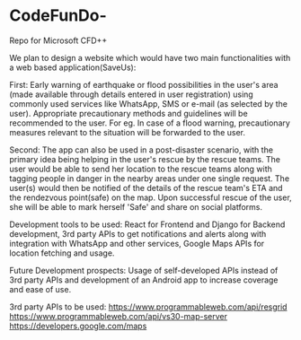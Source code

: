 # CodeFunDo-
Repo for Microsoft CFD++

We plan to design a website which would have two main functionalities with a web based application(SaveUs):


First: Early warning of earthquake or flood possibilities in the user's area (made available through details entered
       in user registration) using commonly used services like WhatsApp, SMS or e-mail (as selected by the user).
       Appropriate precautionary methods and guidelines will be recommended to the user. For eg. In case of a flood warning, 
       precautionary measures relevant to the situation will be forwarded to the user.
       
Second: The app can also be used in a post-disaster scenario, with the primary idea being helping in the user's rescue by 
        the rescue teams. The user would be able to send her location to the rescue teams along with tagging people in danger 
        in the nearby areas under one single request. The user(s) would then be notified of the details of the rescue team's 
        ETA and the rendezvous point(safe) on the map. Upon successful rescue of the user, she will be able to mark herself
        'Safe' and share on social platforms.
        
        
Development tools to be used: React for Frontend and Django for Backend development, 3rd party APIs to get notifications and 
                              alerts along with integration with WhatsApp and other services, Google Maps APIs for location 
                              fetching and usage.


Future Development prospects: Usage of self-developed APIs instead of 3rd party APIs and development of an Android app to
                              increase coverage and ease of use.

3rd party APIs to be used: https://www.programmableweb.com/api/resgrid
                           https://www.programmableweb.com/api/vs30-map-server
                           https://developers.google.com/maps
